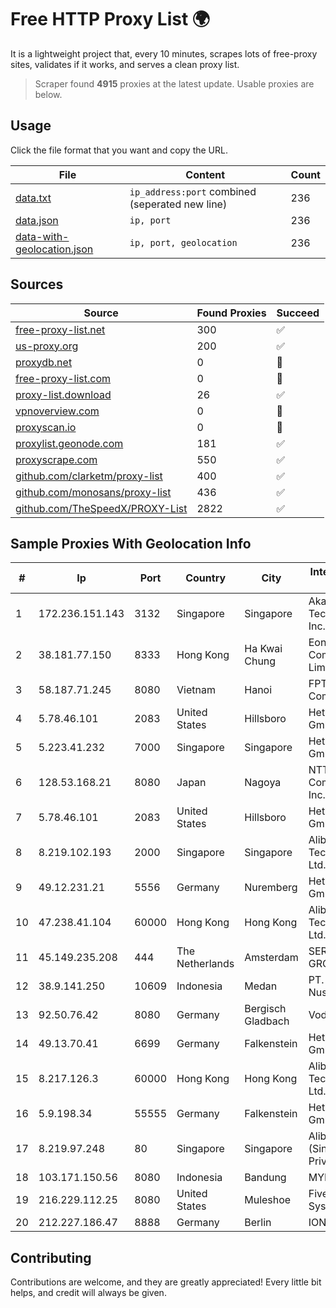 
# Free HTTP Proxy List 🌍

It is a lightweight project that, every 10 minutes, scrapes lots of free-proxy sites, validates if it works, and serves a clean proxy list.


> Scraper found **4915** proxies at the latest update. Usable proxies are below.

## Usage

Click the file format that you want and copy the URL.


|File|Content|Count|
|----|-------|-----|
|[data.txt](https://raw.githubusercontent.com/themiralay/Proxy-List-World/master/data.txt)|`ip_address:port` combined (seperated new line)|236|
|[data.json](https://raw.githubusercontent.com/themiralay/Proxy-List-World/master/data.json)|`ip, port`|236|
|[data-with-geolocation.json](https://raw.githubusercontent.com/themiralay/Proxy-List-World/master/data-with-geolocation.json)|`ip, port, geolocation`|236|

## Sources

|Source|Found Proxies|Succeed|
|------|-------------|-------|
|[free-proxy-list.net](https://free-proxy-list.net)|300|✅|
|[us-proxy.org](https://www.us-proxy.org)|200|✅|
|[proxydb.net](http://proxydb.net)|0|🚫|
|[free-proxy-list.com](https://free-proxy-list.com/?page=&port=&type%5B%5D=http&type%5B%5D=https&up_time=0&search=Search)|0|🚫|
|[proxy-list.download](https://www.proxy-list.download/HTTP)|26|✅|
|[vpnoverview.com](https://vpnoverview.com/privacy/anonymous-browsing/free-proxy-servers)|0|🚫|
|[proxyscan.io](https://www.proxyscan.io)|0|🚫|
|[proxylist.geonode.com](https://proxylist.geonode.com/api/proxy-list?limit=300&page=1&sort_by=lastChecked&sort_type=desc&protocols=http,https)|181|✅|
|[proxyscrape.com](https://api.proxyscrape.com/v2/?request=displayproxies&protocol=http&timeout=10000&country=all&ssl=all&anonymity=all)|550|✅|
|[github.com/clarketm/proxy-list](https://raw.githubusercontent.com/clarketm/proxy-list/master/proxy-list-raw.txt)|400|✅|
|[github.com/monosans/proxy-list](https://raw.githubusercontent.com/monosans/proxy-list/main/proxies/http.txt)|436|✅|
|[github.com/TheSpeedX/PROXY-List](https://raw.githubusercontent.com/TheSpeedX/PROXY-List/master/http.txt)|2822|✅|


## Sample Proxies With Geolocation Info

|#|Ip|Port|Country|City|Internet Service Provider|
|-|--|----|-------|----|-------------------------|
|1|172.236.151.143|3132|Singapore|Singapore|Akamai Technologies, Inc.|
|2|38.181.77.150|8333|Hong Kong|Ha Kwai Chung|Eons Data Communications Limited|
|3|58.187.71.245|8080|Vietnam|Hanoi|FPT Telecom Company|
|4|5.78.46.101|2083|United States|Hillsboro|Hetzner Online GmbH|
|5|5.223.41.232|7000|Singapore|Singapore|Hetzner Online GmbH|
|6|128.53.168.21|8080|Japan|Nagoya|NTT PC Communications, Inc.|
|7|5.78.46.101|2083|United States|Hillsboro|Hetzner Online GmbH|
|8|8.219.102.193|2000|Singapore|Singapore|Alibaba (US) Technology Co., Ltd.|
|9|49.12.231.21|5556|Germany|Nuremberg|Hetzner Online GmbH|
|10|47.238.41.104|60000|Hong Kong|Hong Kong|Alibaba (US) Technology Co., Ltd.|
|11|45.149.235.208|444|The Netherlands|Amsterdam|SERV.HOST GROUP LTD|
|12|38.9.141.250|10609|Indonesia|Medan|PT. Media Antar Nusa|
|13|92.50.76.42|8080|Germany|Bergisch Gladbach|Vodafone|
|14|49.13.70.41|6699|Germany|Falkenstein|Hetzner Online GmbH|
|15|8.217.126.3|60000|Hong Kong|Hong Kong|Alibaba (US) Technology Co., Ltd.|
|16|5.9.198.34|55555|Germany|Falkenstein|Hetzner Online GmbH|
|17|8.219.97.248|80|Singapore|Singapore|Alibaba Cloud (Singapore) Private Limited|
|18|103.171.150.56|8080|Indonesia|Bandung|MYREPUBLIC|
|19|216.229.112.25|8080|United States|Muleshoe|Five Area Systems, LLC|
|20|212.227.186.47|8888|Germany|Berlin|IONOS SE|



## Contributing

Contributions are welcome, and they are greatly appreciated! Every
little bit helps, and credit will always be given.

